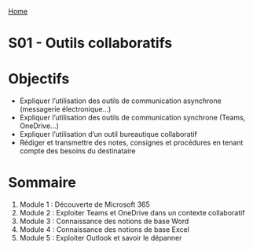 [Home](https://github.com/Addleo/TSSR/tree/main)  
# S01 - Outils collaboratifs  
  
# Objectifs  
  
- Expliquer l’utilisation des outils de communication asynchrone (messagerie électronique…)  
- Expliquer l’utilisation des outils de communication synchrone (Teams, OneDrive…)  
- Expliquer l’utilisation d’un outil bureautique collaboratif  
- Rédiger et transmettre des notes, consignes et procédures en tenant compte des besoins du destinataire  
  
# Sommaire  
  
1. Module 1 : Découverte de Microsoft 365  
2. Module 2 : Exploiter Teams et OneDrive dans un contexte collaboratif  
3. Module 3 : Connaissance des notions de base Word  
4. Module 4 : Connaissance des notions de base Excel  
5. Module 5 : Exploiter Outlook et savoir le dépanner  
  
